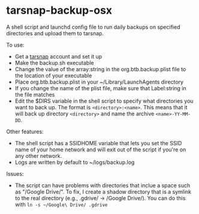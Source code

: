 tarsnap-backup-osx
==================

A shell script and launchd config file to run daily backups on specified directories and upload them to tarsnap.

To use:
* Get a [tarsnap](http://tarsnap.com) account and set it up
* Make the backup.sh executable
* Change the value of the array:string in the org.btb.backup.plist file to the location of your executable
* Place org.btb.backup.plist in your ~/Library/LaunchAgents directory
* If you change the name of the plist file, make sure that Label:string in the file matches
* Edit the $DIRS variable in the shell script to specify what directories you want to back up.  The format is `<directory>:<name>`.  This means that it will back up directory `<directory>` and name the archive `<name>-YY-MM-DD`.

Other features:
* The shell script has a SSIDHOME variable that lets you set the SSID name of your home network and will exit out of the script if you're on any other network.
* Logs are written by default to ~/logs/backup.log

Issues:
* The script can have problems with directories that inclue a space such as "/Google Drive/".  To fix, I create a shadow directory that is a symlink to the real directory (e.g., .gdrive/ -> /Google Drive/).  You can do this with `ln -s ~/Google\ Drive/ .gdrive`